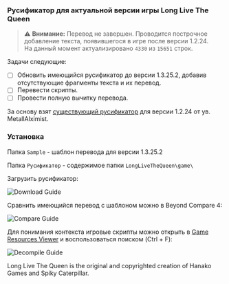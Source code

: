 ### Русификатор для актуальной версии игры Long Live The Queen

> :warning: **Внимание:** Перевод не завершен. Проводится построчное добавление текста, появившегося в игре после версии 1.2.24.<br>На данный момент актуализировано `4330` из `15651` строк.

Задачи следующие:
- [ ] Обновить имеющийся русификатор до версии 1.3.25.2, добавив отсутствующие фрагменты текста и их перевод.
- [ ] Перевести скрипты.
- [ ] Провести полную вычитку перевода.

За основу взят [существующий русификатор](https://forum.zoneofgames.ru/topic/30271-long-live-the-queen) для версии 1.2.24 от ув. MetallAlximist.

### Установка

Папка `Sample` - шаблон перевода для версии 1.3.25.2

Папка `Русификатор` - содержимое папки `LongLiveTheQueen\game\`

Загрузить русификатор:

![Download Guide](https://i.imgur.com/2PbXUSI.png)

Сравнить имеющийся перевод с шаблоном можно в Beyond Compare 4:

![Compare Guide](https://i.imgur.com/wTY5Qzp.png)

Для понимания контекста игровые скрипты можно открыть в [Game Resources Viewer](https://gameresourcesviewer.ru) и воспользоваться поиском (Ctrl + F):

![Decompile Guide](https://i.imgur.com/URbJcFh.png)

Long Live The Queen is the original and copyrighted creation of Hanako Games and Spiky Caterpillar.
